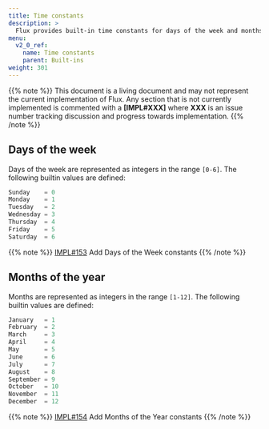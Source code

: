 ```yaml
---
title: Time constants
description: >
  Flux provides built-in time constants for days of the week and months of the year.
menu:
  v2_0_ref:
    name: Time constants
    parent: Built-ins
weight: 301
---
```


{{% note %}}
This document is a living document and may not represent the current implementation of Flux.
Any section that is not currently implemented is commented with a **[IMPL#XXX]** where
**XXX** is an issue number tracking discussion and progress towards implementation.
{{% /note %}}

## Days of the week
Days of the week are represented as integers in the range `[0-6]`.
The following builtin values are defined:

```js
Sunday    = 0
Monday    = 1
Tuesday   = 2
Wednesday = 3
Thursday  = 4
Friday    = 5
Saturday  = 6
```

{{% note %}}
[IMPL#153](https://github.com/influxdata/flux/issues/153) Add Days of the Week constants
{{% /note %}}

## Months of the year
Months are represented as integers in the range `[1-12]`.
The following builtin values are defined:
```js
January   = 1
February  = 2
March     = 3
April     = 4
May       = 5
June      = 6
July      = 7
August    = 8
September = 9
October   = 10
November  = 11
December  = 12
```

{{% note %}}
[IMPL#154](https://github.com/influxdata/flux/issues/154) Add Months of the Year constants
{{% /note %}}
